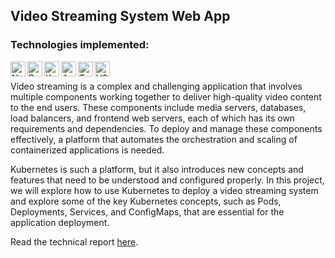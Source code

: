 ## Video Streaming System Web App

### Technologies implemented:

<img align="left" alt="Next.js" height="24px" width="24px" src="https://upload.wikimedia.org/wikipedia/commons/thumb/b/ba/Tabler-icons_brand-nextjs.svg/640px-Tabler-icons_brand-nextjs.svg.png" />
<img align="left" alt="Docker" height="24px" width="24px" src="https://upload.wikimedia.org/wikipedia/commons/e/ea/Docker_%28container_engine%29_logo_%28cropped%29.png" />
<img align="left" alt="Kubernetes" height="24px" width="24px" src="https://upload.wikimedia.org/wikipedia/commons/thumb/0/00/Kubernetes_%28container_engine%29.png/640px-Kubernetes_%28container_engine%29.png" />
<img align="left" alt="Amazon Web Services" height="24px" width="24px" src="https://upload.wikimedia.org/wikipedia/commons/thumb/9/93/Amazon_Web_Services_Logo.svg/640px-Amazon_Web_Services_Logo.svg.png" />
<img align="left" alt="TypeScript" height="24px" width="24px" src="https://upload.wikimedia.org/wikipedia/commons/thumb/4/4c/Typescript_logo_2020.svg/640px-Typescript_logo_2020.svg.png" />
<img align="left" alt="VSCode" height="24px" width="24px" src="https://upload.wikimedia.org/wikipedia/commons/thumb/9/9a/Visual_Studio_Code_1.35_icon.svg/640px-Visual_Studio_Code_1.35_icon.svg.png" />

<br/>

Video streaming is a complex and challenging application that involves multiple components working together to deliver high-quality video content to the end users. These components include media servers, databases, load balancers, and frontend web servers, each of which has its own requirements and dependencies. To deploy and manage these components effectively, a platform that automates the orchestration and scaling of containerized applications is needed. 

Kubernetes is such a platform, but it also introduces new concepts and features that need to be understood and configured properly. In this project, we will explore how to use Kubernetes to deploy a video streaming system and explore some of the key Kubernetes concepts, such as Pods, Deployments, Services, and ConfigMaps, that are essential for the application deployment.

Read the technical report <a href='https://github.com/garenpham/Video-Streaming-System/blob/kubernetes/GarenPham_acit3495_project2.pdf'>here</a>.